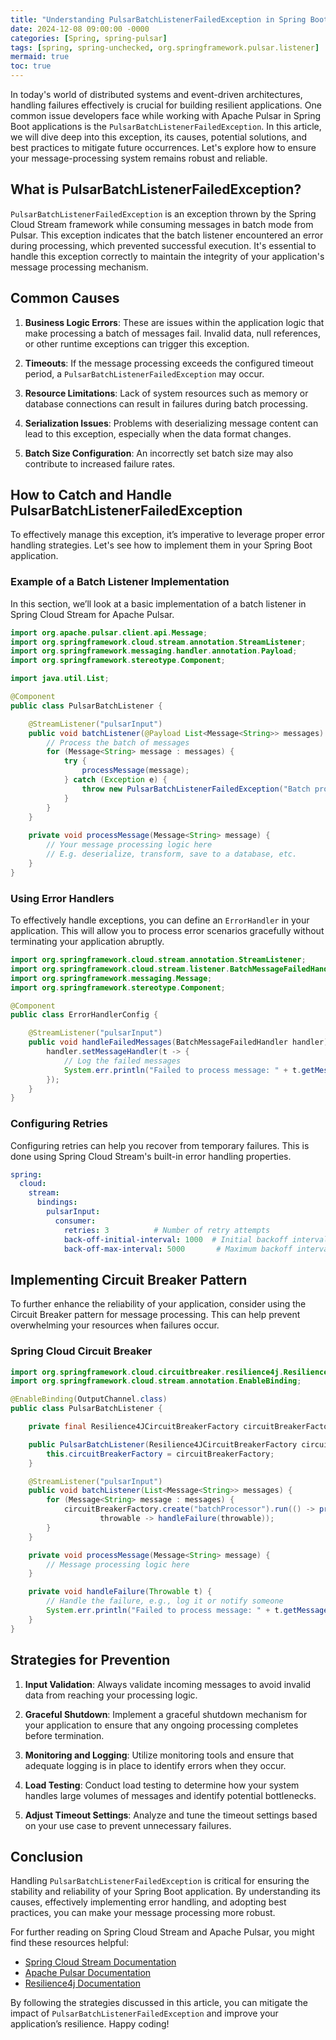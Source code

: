 ```yaml
---
title: "Understanding PulsarBatchListenerFailedException in Spring Boot: Causes, Solutions, and Best Practices"
date: 2024-12-08 09:00:00 -0000
categories: [Spring, spring-pulsar]
tags: [spring, spring-unchecked, org.springframework.pulsar.listener]
mermaid: true
toc: true
---
```



In today's world of distributed systems and event-driven architectures, handling failures effectively is crucial for building resilient applications. One common issue developers face while working with Apache Pulsar in Spring Boot applications is the `PulsarBatchListenerFailedException`. In this article, we will dive deep into this exception, its causes, potential solutions, and best practices to mitigate future occurrences. Let's explore how to ensure your message-processing system remains robust and reliable.

## What is PulsarBatchListenerFailedException?

`PulsarBatchListenerFailedException` is an exception thrown by the Spring Cloud Stream framework while consuming messages in batch mode from Pulsar. This exception indicates that the batch listener encountered an error during processing, which prevented successful execution. It's essential to handle this exception correctly to maintain the integrity of your application's message processing mechanism.

## Common Causes

1. **Business Logic Errors**: These are issues within the application logic that make processing a batch of messages fail. Invalid data, null references, or other runtime exceptions can trigger this exception.

2. **Timeouts**: If the message processing exceeds the configured timeout period, a `PulsarBatchListenerFailedException` may occur.

3. **Resource Limitations**: Lack of system resources such as memory or database connections can result in failures during batch processing.

4. **Serialization Issues**: Problems with deserializing message content can lead to this exception, especially when the data format changes.

5. **Batch Size Configuration**: An incorrectly set batch size may also contribute to increased failure rates.

## How to Catch and Handle PulsarBatchListenerFailedException

To effectively manage this exception, it’s imperative to leverage proper error handling strategies. Let's see how to implement them in your Spring Boot application.

### Example of a Batch Listener Implementation

In this section, we’ll look at a basic implementation of a batch listener in Spring Cloud Stream for Apache Pulsar.

```java
import org.apache.pulsar.client.api.Message;
import org.springframework.cloud.stream.annotation.StreamListener;
import org.springframework.messaging.handler.annotation.Payload;
import org.springframework.stereotype.Component;

import java.util.List;

@Component
public class PulsarBatchListener {

    @StreamListener("pulsarInput")
    public void batchListener(@Payload List<Message<String>> messages) {
        // Process the batch of messages
        for (Message<String> message : messages) {
            try {
                processMessage(message);
            } catch (Exception e) {
                throw new PulsarBatchListenerFailedException("Batch processing failed", e);
            }
        }
    }
    
    private void processMessage(Message<String> message) {
        // Your message processing logic here
        // E.g. deserialize, transform, save to a database, etc.
    }
}
```

### Using Error Handlers

To effectively handle exceptions, you can define an `ErrorHandler` in your application. This will allow you to process error scenarios gracefully without terminating your application abruptly.

```java
import org.springframework.cloud.stream.annotation.StreamListener;
import org.springframework.cloud.stream.listener.BatchMessageFailedHandler;
import org.springframework.messaging.Message;
import org.springframework.stereotype.Component;

@Component
public class ErrorHandlerConfig {

    @StreamListener("pulsarInput")
    public void handleFailedMessages(BatchMessageFailedHandler handler) {
        handler.setMessageHandler(t -> {
            // Log the failed messages
            System.err.println("Failed to process message: " + t.getMessage());
        });
    }
}
```

### Configuring Retries

Configuring retries can help you recover from temporary failures. This is done using Spring Cloud Stream's built-in error handling properties.

```yaml
spring:
  cloud:
    stream:
      bindings:
        pulsarInput:
          consumer:
            retries: 3          # Number of retry attempts
            back-off-initial-interval: 1000  # Initial backoff interval in milliseconds
            back-off-max-interval: 5000       # Maximum backoff interval
```

## Implementing Circuit Breaker Pattern

To further enhance the reliability of your application, consider using the Circuit Breaker pattern for message processing. This can help prevent overwhelming your resources when failures occur.

### Spring Cloud Circuit Breaker

```java
import org.springframework.cloud.circuitbreaker.resilience4j.Resilience4JCircuitBreakerFactory;
import org.springframework.cloud.stream.annotation.EnableBinding;

@EnableBinding(OutputChannel.class)
public class PulsarBatchListener {

    private final Resilience4JCircuitBreakerFactory circuitBreakerFactory;

    public PulsarBatchListener(Resilience4JCircuitBreakerFactory circuitBreakerFactory) {
        this.circuitBreakerFactory = circuitBreakerFactory;
    }

    @StreamListener("pulsarInput")
    public void batchListener(List<Message<String>> messages) {
        for (Message<String> message : messages) {
            circuitBreakerFactory.create("batchProcessor").run(() -> processMessage(message),
                    throwable -> handleFailure(throwable));
        }
    }

    private void processMessage(Message<String> message) {
        // Message processing logic here
    }

    private void handleFailure(Throwable t) {
        // Handle the failure, e.g., log it or notify someone
        System.err.println("Failed to process message: " + t.getMessage());
    }
}
```

## Strategies for Prevention

1. **Input Validation**: Always validate incoming messages to avoid invalid data from reaching your processing logic.

2. **Graceful Shutdown**: Implement a graceful shutdown mechanism for your application to ensure that any ongoing processing completes before termination.

3. **Monitoring and Logging**: Utilize monitoring tools and ensure that adequate logging is in place to identify errors when they occur.

4. **Load Testing**: Conduct load testing to determine how your system handles large volumes of messages and identify potential bottlenecks.

5. **Adjust Timeout Settings**: Analyze and tune the timeout settings based on your use case to prevent unnecessary failures.

## Conclusion

Handling `PulsarBatchListenerFailedException` is critical for ensuring the stability and reliability of your Spring Boot application. By understanding its causes, effectively implementing error handling, and adopting best practices, you can make your message processing more robust.

For further reading on Spring Cloud Stream and Apache Pulsar, you might find these resources helpful:

- [Spring Cloud Stream Documentation](https://docs.spring.io/spring-cloud-stream/docs/current/reference/html/)
- [Apache Pulsar Documentation](https://pulsar.apache.org/docs/en/)
- [Resilience4j Documentation](https://resilience4j.readme.io/docs)

By following the strategies discussed in this article, you can mitigate the impact of `PulsarBatchListenerFailedException` and improve your application’s resilience. Happy coding!